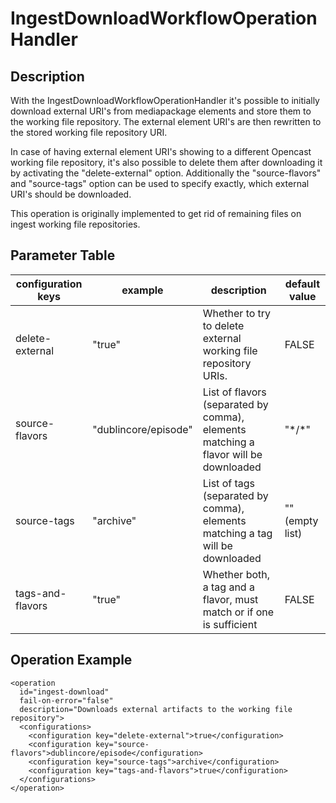 # IngestDownloadWorkflowOperationHandler

## Description

With the IngestDownloadWorkflowOperationHandler it's possible to initially download external URI's from mediapackage
elements and store them to the working file repository. The external element URI's are then rewritten to the stored
working file repository URI.

In case of having external element URI's showing to a different Opencast working file repository, it's also possible to
delete them after downloading it by activating the "delete-external" option.
Additionally the "source-flavors" and "source-tags" option can be used to specify exactly, which external URI's should
be downloaded.

This operation is originally implemented to get rid of remaining files on ingest working file repositories.

## Parameter Table

| configuration keys | example              | description                                                                         | default value   |
|--------------------|----------------------|-------------------------------------------------------------------------------------|-----------------|
| delete-external    | "true"               | Whether to try to delete external working file repository URIs.                     | FALSE           |
| source-flavors     | "dublincore/episode" | List of flavors (separated by comma), elements matching a flavor will be downloaded | "\*/\*"         |
| source-tags        | "archive"            | List of tags (separated by comma), elements matching a tag will be downloaded       | "" (empty list) |
| tags-and-flavors   | "true"               | Whether both, a tag and a flavor, must match or if one is sufficient                | FALSE           |

## Operation Example

    <operation
      id="ingest-download"
      fail-on-error="false"
      description="Downloads external artifacts to the working file repository">
      <configurations>
        <configuration key="delete-external">true</configuration>
        <configuration key="source-flavors">dublincore/episode</configuration>
        <configuration key="source-tags">archive</configuration>
        <configuration key="tags-and-flavors">true</configuration>
      </configurations>
    </operation>
